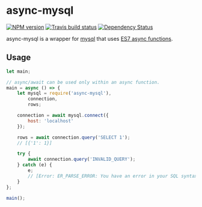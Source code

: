 # async-mysql

[![NPM version](http://img.shields.io/npm/v/async-mysql.svg?style=flat)](https://www.npmjs.org/package/async-mysql)
[![Travis build status](http://img.shields.io/travis/gajus/async-mysql/master.svg?style=flat)](https://travis-ci.org/gajus/async-mysql)
[![Dependency Status](https://david-dm.org/gajus/async-mysql.svg?style=flat)](https://david-dm.org/gajus/async-mysql)

async-mysql is a wrapper for [mysql](https://www.npmjs.com/package/mysql) that uses [ES7 async functions](https://github.com/lukehoban/ecmascript-asyncawait).

## Usage

```js
let main;

// async/await can be used only within an async function.
main = async () => {
    let mysql = require('async-mysql'),
        connection,
        rows;

    connection = await mysql.connect({
        host: 'localhost'
    });

    rows = await connection.query('SELECT 1');
    // [{'1': 1}]

    try {
        await connection.query('INVALID_QUERY');
    } catch (e) {
        e;
        // [Error: ER_PARSE_ERROR: You have an error in your SQL syntax; check the manual that corresponds to your MySQL server version for the right syntax to use near 'INVALID_QUERY' at line 1]
    }
};

main();
```
